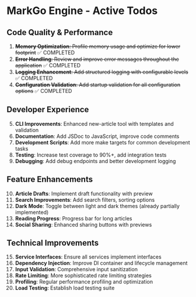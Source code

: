 # MarkGo Engine - Active Todos

## Code Quality & Performance
1. ~~**Memory Optimization**: Profile memory usage and optimize for lower footprint~~ ✅ COMPLETED
2. ~~**Error Handling**: Review and improve error messages throughout the application~~ ✅ COMPLETED
3. ~~**Logging Enhancement**: Add structured logging with configurable levels~~ ✅ COMPLETED
4. ~~**Configuration Validation**: Add startup validation for all configuration options~~ ✅ COMPLETED

## Developer Experience  
5. **CLI Improvements**: Enhanced new-article tool with templates and validation
6. **Documentation**: Add JSDoc to JavaScript, improve code comments
7. **Development Scripts**: Add more make targets for common development tasks
8. **Testing**: Increase test coverage to 90%+, add integration tests
9. **Debugging**: Add debug endpoints and better development logging

## Feature Enhancements
10. **Article Drafts**: Implement draft functionality with preview
11. **Search Improvements**: Add search filters, sorting options
12. **Dark Mode**: Toggle between light and dark themes (already partially implemented)
13. **Reading Progress**: Progress bar for long articles
14. **Social Sharing**: Enhanced sharing buttons with previews

## Technical Improvements
15. **Service Interfaces**: Ensure all services implement interfaces
16. **Dependency Injection**: Improve DI container and lifecycle management
17. **Input Validation**: Comprehensive input sanitization
18. **Rate Limiting**: More sophisticated rate limiting strategies
19. **Profiling**: Regular performance profiling and optimization
20. **Load Testing**: Establish load testing suite